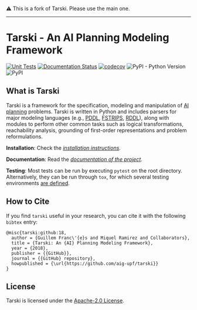 ⚠️ This is a fork of Tarski. Please use the main one.

------

# Tarski - An AI Planning Modeling Framework 
[![Unit Tests](https://github.com/aig-upf/tarski/actions/workflows/unit-tests.yml/badge.svg)](https://github.com/aig-upf/tarski/actions/workflows/unit-tests.yml)
[![Documentation Status](https://readthedocs.org/projects/tarski/badge/?version=latest)](https://tarski.readthedocs.io/en/latest/?badge=latest)
[![codecov](https://codecov.io/gh/aig-upf/tarski/branch/master/graph/badge.svg)](https://codecov.io/gh/aig-upf/tarski)
![PyPI - Python Version](https://img.shields.io/pypi/pyversions/tarski.svg?style=popout)
![PyPI](https://img.shields.io/pypi/v/tarski.svg?style=popout)


## What is Tarski
Tarski is a framework for the specification, modeling and manipulation of 
[AI planning](https://en.wikipedia.org/wiki/Automated_planning_and_scheduling) problems.
Tarski is written in Python and includes parsers for major modeling languages
(e.g., [PDDL](https://en.wikipedia.org/wiki/Planning_Domain_Definition_Language),
[FSTRIPS](https://dl.acm.org/citation.cfm?id=566359),
[RDDL](https://en.wikipedia.org/wiki/Planning_Domain_Definition_Language#RDDL)), 
along with modules to perform other common tasks such as logical transformations,
reachability analysis, grounding of first-order representations and problem reformulations.


**Installation**: Check the [*installation instructions*](docs/installation.md).

**Documentation**: Read the [*documentation of the project*](https://tarski.readthedocs.io).

**Testing**: Most tests can be run by executing `pytest` on the root directory.
Alternatively, they can be run through `tox`, for which several testing environments [are defined](tox.ini).

## How to Cite

If you find `tarski` useful in your research, you can cite it with the following `bibtex` entry:

```
@misc{tarski:github:18,
  author = {Guillem Franc\'{e}s and Miquel Ramirez and Collaborators},
  title = {Tarski: An {AI} Planning Modeling Framework},
  year = {2018},
  publisher = {{GitHub}},
  journal = {{GitHub} repository},
  howpublished = {\url{https://github.com/aig-upf/tarski}}
}
```

## License
Tarski is licensed under the [Apache-2.0 License](LICENSE).
